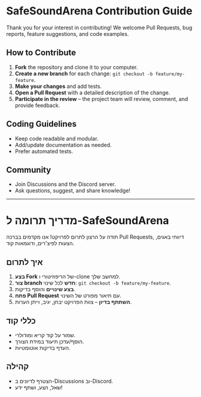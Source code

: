 # SafeSoundArena Contribution Guide

Thank you for your interest in contributing! We welcome Pull Requests, bug reports, feature suggestions, and code examples.

## How to Contribute
1. **Fork** the repository and clone it to your computer.
2. **Create a new branch** for each change: `git checkout -b feature/my-feature`.
3. **Make your changes** and add tests.
4. **Open a Pull Request** with a detailed description of the change.
5. **Participate in the review** – the project team will review, comment, and provide feedback.

## Coding Guidelines
- Keep code readable and modular.
- Add/update documentation as needed.
- Prefer automated tests.

## Community
- Join Discussions and the Discord server.
- Ask questions, suggest, and share knowledge!

---

# מדריך תרומה ל-SafeSoundArena

תודה על הרצון לתרום לפרויקט! אנו מקדמים בברכה Pull Requests, דיווחי באגים, הצעות לפיצ'רים, ודוגמאות קוד.

## איך לתרום
1. **בצע Fork** של הריפוזיטורי ו-clone למחשב שלך.
2. **צור branch חדש** לכל שינוי: `git checkout -b feature/my-feature`.
3. **בצע שינויים** והוסף בדיקות.
4. **פתח Pull Request** עם תיאור מפורט של השינוי.
5. **השתתף בדיון** – צוות הפרויקט יבחן, יגיב, וייתן הערות.

## כללי קוד
- שמור על קוד קריא ומודולרי.
- הוסף/עדכן תיעוד במידת הצורך.
- העדף בדיקות אוטומטיות.

## קהילה
- הצטרף לדיונים ב-Discussions וב-Discord.
- שאל, הצע, ושתף ידע!
